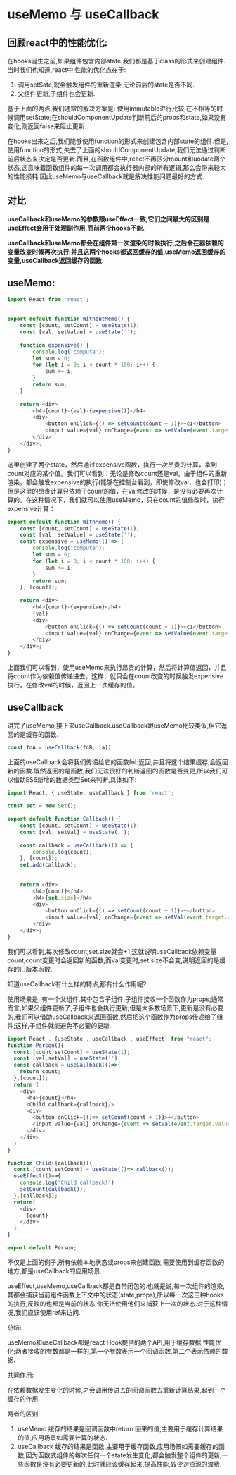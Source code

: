 # useMemo 与 useCallback

## 回顾react中的性能优化:

 在hooks诞生之前,如果组件包含内部state,我们都是基于class的形式来创建组件.当时我们也知道,react中,性能的优化点在于:

1.    调用setSate,就会触发组件的重新渲染,无论前后的state是否不同.
2.  父组件更新,子组件也会更新.

基于上面的两点,我们通常的解决方案是: 使用immutable进行比较,在不相等的时候调用setState;在shouldComponentUpdate判断前后的props和state,如果没有变化,则返回false来阻止更新.

在hooks出来之后,我们能够使用function的形式来创建包含内部state的组件.但是,使用function的形式,失去了上面的shouldComponentUpdate,我们无法通过判断前后状态来决定是否更新.而且,在函数组件中,react不再区分mount和uodate两个状态,这意味着函数组件的每一次调用都会执行器内部的所有逻辑,那么会带来较大的性能损耗.因此useMemo与useCallback就是解决性能问题最好的方式.

## 对比

**useCallback和useMemo的参数跟useEffect一致,它们之间最大的区别是useEffect会用于处理副作用,而前两个hooks不能.**

**useCallback和useMemo都会在组件第一次渲染的时候执行,之后会在器依赖的变量改变时候再次执行;并且这两个hooks都返回缓存的值,useMemo返回缓存的变量,useCallback返回缓存的函数.**

##  useMemo:

```js
import React from 'react';
 
 
export default function WithoutMemo() {
    const [count, setCount] = useState(1);
    const [val, setValue] = useState('');
 
    function expensive() {
        console.log('compute');
        let sum = 0;
        for (let i = 0; i < count * 100; i++) {
            sum += i;
        }
        return sum;
    }
 
    return <div>
        <h4>{count}-{val}-{expensive()}</h4>
        <div>
            <button onClick={() => setCount(count + 1)}>+c1</button>
            <input value={val} onChange={event => setValue(event.target.value)}/>
        </div>
    </div>;
}
```

这里创建了两个state，然后通过expensive函数，执行一次昂贵的计算，拿到count对应的某个值。我们可以看到：无论是修改count还是val，由于组件的重新渲染，都会触发expensive的执行(能够在控制台看到，即使修改val，也会打印)；但是这里的昂贵计算只依赖于count的值，在val修改的时候，是没有必要再次计算的。在这种情况下，我们就可以使用useMemo，只在count的值修改时，执行expensive计算：

```js
export default function WithMemo() {
    const [count, setCount] = useState(1);
    const [val, setValue] = useState('');
    const expensive = useMemo(() => {
        console.log('compute');
        let sum = 0;
        for (let i = 0; i < count * 100; i++) {
            sum += i;
        }
        return sum;
    }, [count]);
 
    return <div>
        <h4>{count}-{expensive}</h4>
        {val}
        <div>
            <button onClick={() => setCount(count + 1)}>+c1</button>
            <input value={val} onChange={event => setValue(event.target.value)}/>
        </div>
    </div>;
}
```

上面我们可以看到，使用useMemo来执行昂贵的计算，然后将计算值返回，并且将count作为依赖值传递进去。这样，就只会在count改变的时候触发expensive执行，在修改val的时候，返回上一次缓存的值。 



## useCallback

讲完了useMemo,接下来useCallback.useCallback跟useMemo比较类似,但它返回的是缓存的函数.

```js
const fnA = useCallback(fnB, [a])
```

上面的useCallback会将我们传递给它的函数fnb返回,并且将这个结果缓存,会返回新的函数.既然返回的是函数,我们无法很好的判断返回的函数是否变更,所以我们可以借助ES6新增的数据类型Set来判断,具体如下:

```js
import React, { useState, useCallback } from 'react';
 
const set = new Set();
 
export default function Callback() {
    const [count, setCount] = useState(1);
    const [val, setVal] = useState('');
 
    const callback = useCallback(() => {
        console.log(count);
    }, [count]);
    set.add(callback);
 
 
    return <div>
        <h4>{count}</h4>
        <h4>{set.size}</h4>
        <div>
            <button onClick={() => setCount(count + 1)}>+</button>
            <input value={val} onChange={event => setVal(event.target.value)}/>
        </div>
    </div>;
}
```

我们可以看到,每次修改count,set.size就会+1,这就说明useCallback依赖变量count,count变更时会返回新的函数;而val变更时,set.size不会变,说明返回的是缓存的旧版本函数.

知道useCallback有什么样的特点,那有什么作用呢?

使用场景是: 有一个父组件,其中包含子组件,子组件接收一个函数作为props;通常而言,如果父组件更新了,子组件也会执行更新;但是大多数场景下,更新是没有必要的,我们可以借助useCallback来返回函数,然后把这个函数作为props传递给子组件;这样,子组件就能避免不必要的更新.

```js
import React , {useState , useCallback , useEffect} from "react";
function Person(){
  const [count,setCount] = useState(1);
  const [val,setVal] = useState('');
  const callback = useCallback(()=>{
    return count;
  },[count]);
  return (
    <div>
      <h4>{count}</h4>
      <Child callback={callback}/>
      <div>
        <button onClick={()=> setCount(count + 1)}>+</button>
        <input value={val} onChange={event => setVal(event.target.value)}></input>
      </div>
    </div>
  )
}

function Child({callback}){
  const [count,setCount] = useState(()=> callback());
  useEffect(()=>{
    console.log('Child callback!')
    setCount(callback());
  },[callback]);
  return(
    <div>
      {count}
    </div>
  )
}

export default Person;
```

不仅是上面的例子,所有依赖本地状态或props来创建函数,需要使用到缓存函数的地方,都是useCallback的应用场景.



useEffect,useMemo,useCallback都是自带闭包的.也就是说,每一次组件的渲染,其都会捕获当前组件函数上下文中的状态(state,props),所以每一次这三种hooks的执行,反映的也都是当前的状态,你无法使用他们来捕获上一次的状态.对于这种情况,我们应该使用ref来访问.



总结:

useMemo和useCallback都是react Hook提供的两个API,用于缓存数据,性能优化;两者接收的参数都是一样的,第一个参数表示一个回调函数,第二个表示依赖的数据.

 共同作用:

 在依赖数据发生变化的时候,才会调用传进去的回调函数去重新计算结果,起到一个缓存的作用.

  两者的区别:

1. useMemo 缓存的结果是回调函数中return 回来的值,主要用于缓存计算结果的值,应用场景如需要计算的状态.
2. useCallback 缓存的结果是函数,主要用于缓存函数,应用场景如需要缓存的函数,因为函数式组件的每次任何一个state发生变化,都会触发整个组件的更新,一些函数是没有必要更新的,此时就应该缓存起来,提高性能,较少对资源的浪费.

